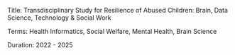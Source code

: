 Title: Transdisciplinary Study for Resilience of Abused Children: Brain, Data Science, Technology & Social Work


Terms: Health Informatics, Social Welfare, Mental Health, Brain Science


Duration: 2022 - 2025